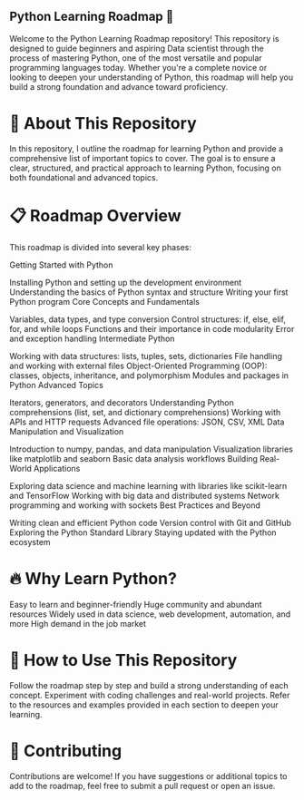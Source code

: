 
## Python Learning Roadmap 🚀
Welcome to the Python Learning Roadmap repository! This repository is designed to guide beginners and aspiring Data scientist  through the process of mastering Python, one of the most versatile and popular programming languages today. Whether you're a complete novice or looking to deepen your understanding of Python, this roadmap will help you build a strong foundation and advance toward proficiency.

# 📘 About This Repository
In this repository, I outline the roadmap for learning Python and provide a comprehensive list of important topics to cover. The goal is to ensure a clear, structured, and practical approach to learning Python, focusing on both foundational and advanced topics.

# 📋 Roadmap Overview
This roadmap is divided into several key phases:

Getting Started with Python

Installing Python and setting up the development environment
Understanding the basics of Python syntax and structure
Writing your first Python program
Core Concepts and Fundamentals

Variables, data types, and type conversion
Control structures: if, else, elif, for, and while loops
Functions and their importance in code modularity
Error and exception handling
Intermediate Python

Working with data structures: lists, tuples, sets, dictionaries
File handling and working with external files
Object-Oriented Programming (OOP): classes, objects, inheritance, and polymorphism
Modules and packages in Python
Advanced Topics

Iterators, generators, and decorators
Understanding Python comprehensions (list, set, and dictionary comprehensions)
Working with APIs and HTTP requests
Advanced file operations: JSON, CSV, XML
Data Manipulation and Visualization

Introduction to numpy, pandas, and data manipulation
Visualization libraries like matplotlib and seaborn
Basic data analysis workflows
Building Real-World Applications


Exploring data science and machine learning with libraries like scikit-learn and TensorFlow
Working with big data and distributed systems
Network programming and working with sockets
Best Practices and Beyond

Writing clean and efficient Python code
Version control with Git and GitHub
Exploring the Python Standard Library
Staying updated with the Python ecosystem
# 🔥 Why Learn Python?
Easy to learn and beginner-friendly
Huge community and abundant resources
Widely used in data science, web development, automation, and more
High demand in the job market
# 🌟 How to Use This Repository
Follow the roadmap step by step and build a strong understanding of each concept.
Experiment with coding challenges and real-world projects.
Refer to the resources and examples provided in each section to deepen your learning.
# 🤝 Contributing
Contributions are welcome! If you have suggestions or additional topics to add to the roadmap, feel free to submit a pull request or open an issue.
